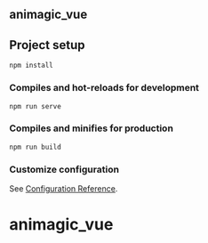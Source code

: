 ## animagic_vue

<!-- Animagic_vue is a Vue.js frontend application, the backend being Animagic. This app was started while learning Ruby, Rails, HTML, CSS, JavaScript and Vue.js in a coding bootcamp. It will be continue being updated in the future. -->

## Project setup
```
npm install
```

### Compiles and hot-reloads for development
```
npm run serve
```

### Compiles and minifies for production
```
npm run build
```

### Customize configuration
See [Configuration Reference](https://cli.vuejs.org/config/).
# animagic_vue
